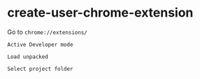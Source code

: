 # create-user-chrome-extension

Go to `chrome://extensions/`

`Active Developer mode`

`Load unpacked`

`Select project folder`
